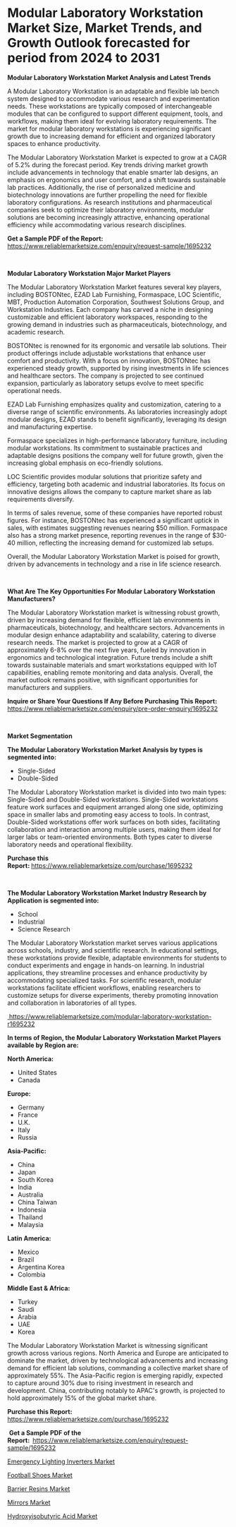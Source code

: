 <p><h1>Modular Laboratory Workstation Market Size, Market Trends, and Growth Outlook forecasted for period from 2024 to 2031</h1></p><p><strong>Modular Laboratory Workstation Market Analysis and Latest Trends</strong></p>
<p><p>A Modular Laboratory Workstation is an adaptable and flexible lab bench system designed to accommodate various research and experimentation needs. These workstations are typically composed of interchangeable modules that can be configured to support different equipment, tools, and workflows, making them ideal for evolving laboratory requirements. The market for modular laboratory workstations is experiencing significant growth due to increasing demand for efficient and organized laboratory spaces to enhance productivity.</p><p>The Modular Laboratory Workstation Market is expected to grow at a CAGR of 5.2% during the forecast period. Key trends driving market growth include advancements in technology that enable smarter lab designs, an emphasis on ergonomics and user comfort, and a shift towards sustainable lab practices. Additionally, the rise of personalized medicine and biotechnology innovations are further propelling the need for flexible laboratory configurations. As research institutions and pharmaceutical companies seek to optimize their laboratory environments, modular solutions are becoming increasingly attractive, enhancing operational efficiency while accommodating various research disciplines.</p></p>
<p><strong>Get a Sample PDF of the Report:&nbsp;</strong> <a href="https://www.reliablemarketsize.com/enquiry/request-sample/1695232?utm_campaign=1171&utm_medium=2&utm_source=Github&utm_content=ia&utm_term=07102024&utm_id=modular-laboratory-workstation">https://www.reliablemarketsize.com/enquiry/request-sample/1695232</a></p>
<p>&nbsp;</p>
<p><strong>Modular Laboratory Workstation Major Market Players</strong></p>
<p><p>The Modular Laboratory Workstation Market features several key players, including BOSTONtec, EZAD Lab Furnishing, Formaspace, LOC Scientific, MBT, Production Automation Corporation, Southwest Solutions Group, and Workstation Industries. Each company has carved a niche in designing customizable and efficient laboratory workspaces, responding to the growing demand in industries such as pharmaceuticals, biotechnology, and academic research.</p><p>BOSTONtec is renowned for its ergonomic and versatile lab solutions. Their product offerings include adjustable workstations that enhance user comfort and productivity. With a focus on innovation, BOSTONtec has experienced steady growth, supported by rising investments in life sciences and healthcare sectors. The company is projected to see continued expansion, particularly as laboratory setups evolve to meet specific operational needs.</p><p>EZAD Lab Furnishing emphasizes quality and customization, catering to a diverse range of scientific environments. As laboratories increasingly adopt modular designs, EZAD stands to benefit significantly, leveraging its design and manufacturing expertise.</p><p>Formaspace specializes in high-performance laboratory furniture, including modular workstations. Its commitment to sustainable practices and adaptable designs positions the company well for future growth, given the increasing global emphasis on eco-friendly solutions.</p><p>LOC Scientific provides modular solutions that prioritize safety and efficiency, targeting both academic and industrial laboratories. Its focus on innovative designs allows the company to capture market share as lab requirements diversify.</p><p>In terms of sales revenue, some of these companies have reported robust figures. For instance, BOSTONtec has experienced a significant uptick in sales, with estimates suggesting revenues nearing $50 million. Formaspace also has a strong market presence, reporting revenues in the range of $30-40 million, reflecting the increasing demand for customized lab setups.</p><p>Overall, the Modular Laboratory Workstation Market is poised for growth, driven by advancements in technology and a rise in life science research.</p></p>
<p>&nbsp;</p>
<p><strong>What Are The Key Opportunities For Modular Laboratory Workstation Manufacturers?</strong></p>
<p><p>The Modular Laboratory Workstation market is witnessing robust growth, driven by increasing demand for flexible, efficient lab environments in pharmaceuticals, biotechnology, and healthcare sectors. Advancements in modular design enhance adaptability and scalability, catering to diverse research needs. The market is projected to grow at a CAGR of approximately 6-8% over the next five years, fueled by innovation in ergonomics and technological integration. Future trends include a shift towards sustainable materials and smart workstations equipped with IoT capabilities, enabling remote monitoring and data analysis. Overall, the market outlook remains positive, with significant opportunities for manufacturers and suppliers.</p></p>
<p><strong>Inquire or Share Your Questions If Any Before Purchasing This Report:</strong> <a href="https://www.reliablemarketsize.com/enquiry/pre-order-enquiry/1695232?utm_campaign=1171&utm_medium=2&utm_source=Github&utm_content=ia&utm_term=07102024&utm_id=modular-laboratory-workstation">https://www.reliablemarketsize.com/enquiry/pre-order-enquiry/1695232</a></p>
<p>&nbsp;</p>
<p><strong>Market Segmentation</strong></p>
<p><strong>The Modular Laboratory Workstation Market Analysis by types is segmented into:</strong></p>
<p><ul><li>Single-Sided</li><li>Double-Sided</li></ul></p>
<p><p>The Modular Laboratory Workstation market is divided into two main types: Single-Sided and Double-Sided workstations. Single-Sided workstations feature work surfaces and equipment arranged along one side, optimizing space in smaller labs and promoting easy access to tools. In contrast, Double-Sided workstations offer work surfaces on both sides, facilitating collaboration and interaction among multiple users, making them ideal for larger labs or team-oriented environments. Both types cater to diverse laboratory needs and operational flexibility.</p></p>
<p><strong>Purchase this Report:&nbsp;</strong><a href="https://www.reliablemarketsize.com/purchase/1695232?utm_campaign=1171&utm_medium=2&utm_source=Github&utm_content=ia&utm_term=07102024&utm_id=modular-laboratory-workstation">https://www.reliablemarketsize.com/purchase/1695232</a></p>
<p>&nbsp;</p>
<p><strong>The Modular Laboratory Workstation Market Industry Research by Application is segmented into:</strong></p>
<p><ul><li>School</li><li>Industrial</li><li>Science Research</li></ul></p>
<p><p>The Modular Laboratory Workstation market serves various applications across schools, industry, and scientific research. In educational settings, these workstations provide flexible, adaptable environments for students to conduct experiments and engage in hands-on learning. In industrial applications, they streamline processes and enhance productivity by accommodating specialized tasks. For scientific research, modular workstations facilitate efficient workflows, enabling researchers to customize setups for diverse experiments, thereby promoting innovation and collaboration in laboratories of all types.</p></p>
<p><a href="https://www.reliablemarketsize.com/modular-laboratory-workstation-r1695232?utm_campaign=1171&utm_medium=2&utm_source=Github&utm_content=ia&utm_term=07102024&utm_id=modular-laboratory-workstation">&nbsp;https://www.reliablemarketsize.com/modular-laboratory-workstation-r1695232</a></p>
<p><strong>In terms of Region, the Modular Laboratory Workstation Market Players available by Region are:</strong></p>
<p>
    <p> <strong> North America: </strong>
        <ul>
            <li>United States</li>
            <li>Canada</li>
        </ul>
        </p> 
    <p> <strong> Europe: </strong>
        <ul>
            <li>Germany</li>
            <li>France</li>
            <li>U.K.</li>
            <li>Italy</li>
            <li>Russia</li>
        </ul>
        </p> 
    <p> <strong> Asia-Pacific: </strong>
        <ul>
            <li>China</li>
            <li>Japan</li>
            <li>South Korea</li>
            <li>India</li>
            <li>Australia</li>
            <li>China Taiwan</li>
            <li>Indonesia</li>
            <li>Thailand</li>
            <li>Malaysia</li>
        </ul>
        </p> 
    <p> <strong> Latin America: </strong>
        <ul>
            <li>Mexico</li>
            <li>Brazil</li>
            <li>Argentina Korea</li>
            <li>Colombia</li>
        </ul>
        </p> 
    <p> <strong> Middle East & Africa: </strong>
        <ul>
            <li>Turkey</li>
            <li>Saudi</li>
            <li>Arabia</li>
            <li>UAE</li>
            <li>Korea</li>
        </ul>
    </p>
    </p>
<p><p>The Modular Laboratory Workstation Market is witnessing significant growth across various regions. North America and Europe are anticipated to dominate the market, driven by technological advancements and increasing demand for efficient lab solutions, commanding a collective market share of approximately 55%. The Asia-Pacific region is emerging rapidly, expected to capture around 30% due to rising investment in research and development. China, contributing notably to APAC's growth, is projected to hold approximately 15% of the global market share.</p></p>
<p><strong>Purchase this Report: </strong><a href="https://www.reliablemarketsize.com/purchase/1695232?utm_campaign=1171&utm_medium=2&utm_source=Github&utm_content=ia&utm_term=07102024&utm_id=modular-laboratory-workstation">https://www.reliablemarketsize.com/purchase/1695232</a></p>
<p>&nbsp;<strong>Get a Sample PDF of the Report:&nbsp;&nbsp;</strong><a href="https://www.reliablemarketsize.com/enquiry/request-sample/1695232?utm_campaign=1171&utm_medium=2&utm_source=Github&utm_content=ia&utm_term=07102024&utm_id=modular-laboratory-workstation">https://www.reliablemarketsize.com/enquiry/request-sample/1695232</a></p>
<p><strong></strong></p>
<p><p><a href="https://issuu.com/reportprime-2/docs/emergency-lighting-inverters-market_33d8add9795805?utm_campaign=1171&utm_medium=2&utm_source=Github&utm_content=ia&utm_term=07102024&utm_id=modular-laboratory-workstation">Emergency Lighting Inverters Market</a></p><p><a href="https://www.linkedin.com/pulse/in-depth-analysis-global-football-shoes-market-scope-its-rapid-yo6ec?utm_campaign=1171&utm_medium=2&utm_source=Github&utm_content=ia&utm_term=07102024&utm_id=modular-laboratory-workstation">Football Shoes Market</a></p><p><a href="https://www.linkedin.com/pulse/global-barrier-resins-industry-research-report-competitive-landscape-5ritf?utm_campaign=1171&utm_medium=2&utm_source=Github&utm_content=ia&utm_term=07102024&utm_id=modular-laboratory-workstation">Barrier Resins Market</a></p><p><a href="https://www.linkedin.com/pulse/mirrors-market-share-size-trends-industry-analysis-report-type-e3imc?utm_campaign=1171&utm_medium=2&utm_source=Github&utm_content=ia&utm_term=07102024&utm_id=modular-laboratory-workstation">Mirrors Market</a></p><p><a href="https://www.linkedin.com/pulse/future-ready-strategic-insights-global-hydroxyisobutyric-acid-hivnf?utm_campaign=1171&utm_medium=2&utm_source=Github&utm_content=ia&utm_term=07102024&utm_id=modular-laboratory-workstation">Hydroxyisobutyric Acid Market</a></p></p>